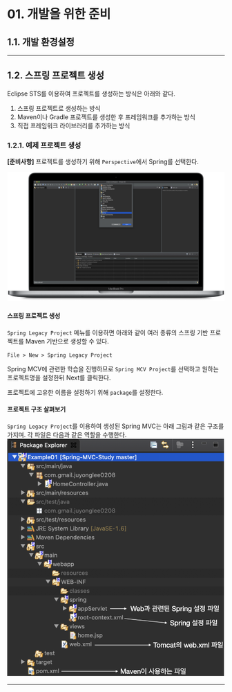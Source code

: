 # 01. 개발을 위한 준비
## 1.1. 개발 환경설정
<hr>

## 1.2. 스프링 프로젝트 생성
Eclipse STS를 이용하여 프로젝트를 생성하는 방식은 아래와 같다.
1. 스프링 프로젝트로 생성하는 방식
2. Maven이나 Gradle 프로젝트를 생성한 후 프레임워크를 추가하는 방식
3. 직접 프레임워크 라이브러리를 추가하는 방식

### 1.2.1. 예제 프로젝트 생성
**[준비사항]** 프로젝트를 생성하기 위해 `Perspective`에서 Spring를 선택한다.

![STS Setting](https://github.com/juyonglee/Spring-MVC-Study/blob/master/Images/1.2.1.02.png)

#### 스프링 프로젝트 생성
`Spring Legacy Project` 메뉴를 이용하면 아래와 같이 여러 종류의 스프링 기반 프로젝트를 Maven 기반으로 생성할 수 있다.
```
File > New > Spring Legacy Project
```
Spring MCV에 관련한 학습을 진행하므로 `Spring MCV Project`를 선택하고 원하는 프로젝트명을 설정한뒤 Next를 클릭한다.

프로젝트에 고유한 이름을 설정하기 위해 `package`를 설정한다.

#### 프로젝트 구조 살펴보기
`Spring Legacy Project`를 이용하여 생성된 Spring MVC는 아래 그림과 같은 구조를 가지며. 각 파일은 다음과 같은 역할을 수행한다.
![STS Setting](https://github.com/juyonglee/Spring-MVC-Study/blob/master/Images/1.2.1.06.png)

<hr>

